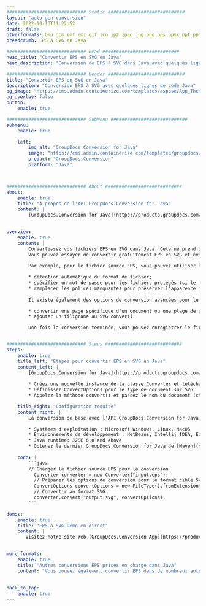 ```yaml
---
############################# Static ############################
layout: "auto-gen-conversion"
date: 2022-10-13T11:22:52
draft: false
otherformats: bmp dcm emf emz gif ico jp2 jpeg jpg png pps ppsx ppt pptx psb psd svg svgz tga tif tiff webp wmf wmz
breadcrumb: EPS à SVG en Java

############################# Head ############################
head_title: "Convertir EPS en SVG en Java"
head_description: "Conversion de EPS à SVG dans Java avec quelques lignes de code. Convertissez plus de 160 formats de fichiers à l'aide de l'API de conversion de documents GroupDocs pour Java"

############################# Header ############################
title: "Convertir EPS en SVG en Java"
description: "Conversion EPS à SVG avec quelques lignes de code Java"
bg_image: "https://cms.admin.containerize.com/templates/aspose/App_Themes/V3/images/bg/header1.png"
bg_overlay: false
button:
    enable: true

############################# SubMenu ############################
submenu:
    enable: true

    left:
        img_alt: "GroupDocs.Conversion for Java"
        image: "https://cms.admin.containerize.com/templates/groupdocs/images/product-logos/90x90-noborder/groupdocs-conversion-java.png"
        product: "GroupDocs.Conversion"
        platform: "Java"



############################# About ############################
about:
    enable: true
    title: "À propos de l'API GroupDocs.Conversion for Java"
    content: |
        [GroupDocs.Conversion for Java](https://products.groupdocs.com/conversion/java/) est une API de conversion de format de fichier avancée pour la conversion entre les formats d'image et de document populaires tels que Microsoft Office, OpenDocument, PDF, HTML, e-mail, CAO. et bien plus encore avec seulement quelques lignes de code. L'API native détecte automatiquement les formats des documents originaux et propose de nombreuses options de personnalisation des documents convertis. Outre la fonction d'extraction d'informations d'un document, il prend également en charge la mise en cache des résultats de conversion sur le disque local par défaut. Cependant, tout type de stockage de cache peut être pris en charge en implémentant les interfaces appropriées - Amazon S3, Dropbox, Google Drive, Windows Azure, Reddis ou tout autre.
    

overview:
    enable: true
    content: |
        Convertissez vos fichiers EPS en SVG dans Java. Cela ne prend que quelques lignes de code Java sur n'importe quelle plate-forme de votre choix, telle que Windows, Linux, macOS.
        Vous pouvez essayer de convertir gratuitement EPS en SVG et évaluer la qualité des résultats de conversion. En plus des scripts de conversion de fichiers simples, vous pouvez essayer des options plus sophistiquées pour charger le fichier source EPS et stocker la sortie SVG. 
        
        Par exemple, pour le fichier source EPS, vous pouvez utiliser les options de chargement suivantes :

        * détection automatique du format de fichier;
        * spécifier un mot de passe pour les fichiers protégés (si le format de fichier le prend en charge);
        * remplacer les polices manquantes pour préserver l'apparence du document.
        
        Il existe également des options de conversion avancées pour le fichier SVG :

        * convertir une page spécifique d'un document ou une plage de pages;
        * ajouter un filigrane au SVG converti.

        Une fois la conversion terminée, vous pouvez enregistrer le fichier SVG dans votre chemin de fichier local ou dans un stockage tiers tel que FTP, Amazon S3, Google Drive, Dropbox, etc. Veuillez noter - pour convertir EPS à SVG, vous n'avez pas besoin d'installer de logiciel supplémentaire, tel que MS Office, Open Office, Adobe Acrobat Reader, etc.


############################# Steps ############################
steps:
    enable: true
    title_left: "Étapes pour convertir EPS en SVG en Java"
    content_left: |
        [GroupDocs.Conversion for Java](https://products.groupdocs.com/conversion/java/) permet aux développeurs de convertir facilement le fichier EPS en SVG avec quelques lignes de code.
        
        * Créez une nouvelle instance de la classe Converter et téléchargez le fichier EPS avec le chemin complet
        * Définissez ConvertOptions pour le type de document sur SVG
        * Appelez la méthode convert() et passez le nom du document (chemin complet) et le format (SVG) en tant que paramètre

    title_right: "Configuration requise"
    content_right: |
        La conversion de base avec l'API GroupDocs.Conversion for Java peut être effectuée avec seulement quelques lignes de code. Nos API sont prises en charge sur toutes les principales plates-formes et systèmes d'exploitation. Avant d'exécuter le code ci-dessous, assurez-vous que les prérequis suivants sont installés sur votre système.

        * Systèmes d'exploitation : Microsoft Windows, Linux, MacOS
        * Environnements de développement : NetBeans, Intellij IDEA, Eclipse, etc.
        * Java runtime: J2SE 6.0 and above
        * Obtenez le dernier GroupDocs.Conversion for Java de [Maven](https://repository.groupdocs.com/webapp/#/artifacts/browse/tree/General/repo/com/groupdocs/groupdocs-conversion)
         
    code: |
        ```java    
        // Charger le fichier source EPS pour la conversion
          Converter converter = new Converter("input.eps");
          // Préparer les options de conversion pour le format cible SVG
          ConvertOptions convertOptions = new FileType().fromExtension("svg").getConvertOptions();
          // Convertir au format SVG
          converter.convert("output.svg", convertOptions);
        ```

demos:
    enable: true
    title: "EPS à SVG Démo en direct"
    content: |
       Visitez notre site Web [GroupDocs.Conversion App](https://products.groupdocs.app/conversion/family) et essayez la conversion EPS à SVG maintenant. La démo gratuite présente les avantages suivants
          

more_formats:
    enable: true
    title: "Autres conversions EPS prises en charge dans Java"
    content: "Vous pouvez également convertir EPS dans de nombreux autres formats de fichiers. Veuillez consulter la liste ci-dessous."
       
       
back_to_top:
    enable: true
---
```

